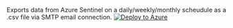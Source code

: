 Exports data from Azure Sentinel on a daily/weekly/monthly scheudule as a .csv file via SMTP email connection.
[![Deploy to Azure](https://aka.ms/deploytoazurebutton)](https://portal.azure.com/#create/Microsoft.Template/uri/https%3A%2F%2Fraw.githubusercontent.com%2FFlyingBlueMonkey%2FAzure-Sentinel%2Ftree%2Fmaster%2FPlaybooks%2FExport-Report-CSV%2Fazuredeploy.json)
